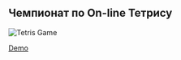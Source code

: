 ## Чемпионат по On-line Тетрису

![Tetris Game](./doc/main.gif)

[Demo](https://vasiliev-alexey.github.io/otus_react_course/tetris/)
